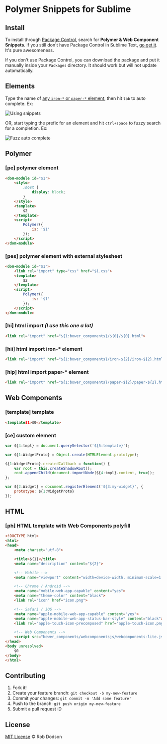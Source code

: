 # Polymer Snippets for Sublime

## Install

To install through [Package Control](http://wbond.net/sublime_packages/package_control),
search for **Polymer & Web Component Snippets**. If you still don't have Package Control in Sublime Text, [go get it](http://wbond.net/sublime_packages/package_control/installation).
It's pure awesomeness.

If you don't use Package Control, you can download the package and put it manually inside your `Packages` directory. It should work but will not update automatically.

## Elements

Type the name of [any `iron-*` or `paper-*` element](https://elements.polymer-project.org), then hit `tab` to auto complete. Ex:

![Using snippets](https://cloud.githubusercontent.com/assets/1066253/8323071/77f4173c-19f4-11e5-94d2-a22e3b3e526e.gif)

OR, start typing the prefix for an element and hit `ctrl+space` to fuzzy search for a completion. Ex:

![Fuzz auto complete](https://cloud.githubusercontent.com/assets/1066253/8323081/87cd9890-19f4-11e5-9005-bf627ab30ea5.gif)

## Polymer

### [pe] polymer element

```html
<dom-module id="$1">
	<style>
		:host {
			display: block;
		}
	</style>
	<template>
		$2
	</template>
	<script>
		Polymer({
			is: '$1'
		});
	</script>
</dom-module>
```

### [pes] polymer element with external stylesheet

```html
<dom-module id="$1">
	<link rel="import" type="css" href="$1.css">
	<template>
		$2
	</template>
	<script>
		Polymer({
			is: '$1'
		});
	</script>
</dom-module>
```

### [hi] html import *(I use this one a lot)*

```html
<link rel="import" href="${1:bower_components}/${0}/${0}.html">
```

### [hii] html import iron-* element

```html
<link rel="import" href="${1:bower_components}/iron-${2}/iron-${2}.html">
```

### [hip] html import paper-* element

```html
<link rel="import" href="${1:bower_components}/paper-${2}/paper-${2}.html">
```

## Web Components

### [template] template
```html
<template$1>$0</template>
```

### [ce] custom element

```javascript
var ${4:tmpl} = document.querySelector('${5:template}');

var ${1:WidgetProto} = Object.create(HTMLElement.prototype);

${1:WidgetProto}.createdCallback = function() {
	var root = this.createShadowRoot();
	root.appendChild(document.importNode(${4:tmpl}.content, true));
};

var ${2:Widget} = document.registerElement('${3:my-widget}', {
	prototype: ${1:WidgetProto}
});
```

## HTML

### [ph] HTML template with Web Components polyfill

```html
<!DOCTYPE html>
<html>
<head>
	<meta charset="utf-8">

	<title>${1}</title>
	<meta name="description" content="${2}">

	<!-- Mobile -->
	<meta name="viewport" content="width=device-width, minimum-scale=1.0, initial-scale=1.0, user-scalable=yes">

	<!-- Chrome / Android -->
	<meta name="mobile-web-app-capable" content="yes">
	<meta name="theme-color" content="black">
	<link rel="icon" href="icon.png">

	<!-- Safari / iOS -->
	<meta name="apple-mobile-web-app-capable" content="yes">
	<meta name="apple-mobile-web-app-status-bar-style" content="black">
	<link rel="apple-touch-icon-precomposed" href="apple-touch-icon.png">

	<!-- Web Components -->
	<script src="bower_components/webcomponentsjs/webcomponents-lite.js"></script>
</head>
<body unresolved>
	$0
</body>
</html>
```

## Contributing

1. Fork it!
2. Create your feature branch: `git checkout -b my-new-feature`
3. Commit your changes: `git commit -m 'Add some feature'`
4. Push to the branch: `git push origin my-new-feature`
5. Submit a pull request :D

## License

[MIT License](http://robdodson.mit-license.org/) © Rob Dodson
